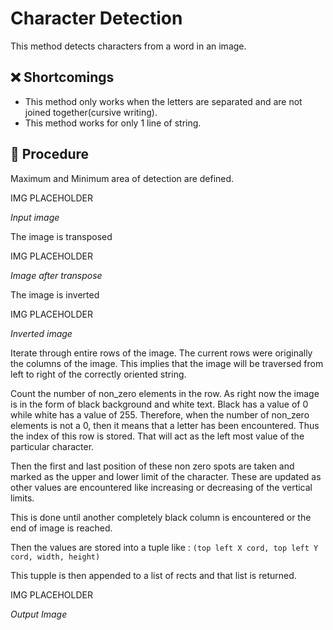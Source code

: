 # Character Detection

This method detects characters from a word in an image.

## ❌ Shortcomings

- This method only works when the letters are separated and are not joined together(cursive writing).
- This method works for only 1 line of string.

## 🔧 Procedure

Maximum and Minimum area of detection are defined.

IMG PLACEHOLDER

<i>Input image</i>

The image is transposed

IMG PLACEHOLDER

<i>Image after transpose</i>

The image is inverted

IMG PLACEHOLDER

<i>Inverted image</i>

Iterate through entire rows of the image. The current rows were originally the columns of the image. This implies that the image will be traversed from left to right of the correctly oriented string.

Count the number of non_zero elements in the row. As right now the image is in the form of black background and white text. Black has a value of 0 while white has a value of 255. Therefore, when the number of non_zero elements is not a 0, then it means that a letter has been encountered. Thus the index of this row is stored. That will act as the left most value of the particular character.

Then the first and last position of these non zero spots are taken and marked as the upper and lower limit of the character. These are updated as other values are encountered like increasing or decreasing of the vertical limits.

This is done until another completely black column is encountered or the end of image is reached.

Then the values are stored into a tuple like : `(top left X cord, top left Y cord, width, height)`

This tupple is then appended to a list of rects and that list is returned.

IMG PLACEHOLDER

<i>Output Image</i>